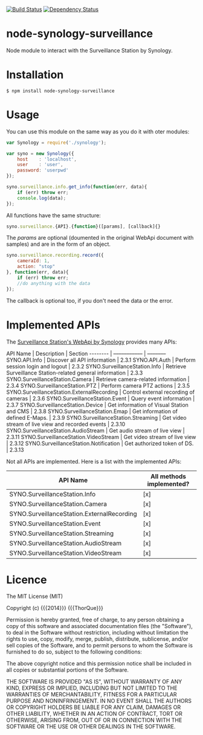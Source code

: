 
[![Build Status](https://travis-ci.org/thorque/node-synology-surveillance.svg?branch=master)](https://travis-ci.org/thorque/node-synology-surveillance)
[![Dependency Status](https://gemnasium.com/thorque/node-synology-surveillance.svg)](https://gemnasium.com/thorque/node-synology-surveillance)

node-synology-surveillance
===

Node module to interact with the Surveillance Station by Synology.

# Installation

    $ npm install node-synology-surveillance

# Usage

You can use this module on the same way as you do it with oter modules:

```javascript
var Synology = require('./synology');

var syno = new Synology({
    host    : 'localhost',
    user    : 'user',
    password: 'userpwd'
});

syno.surveillance.info.get_info(function(err, data){
    if (err) throw err;
    console.log(data);
});
```

All functions have the same structure:

```javascript
syno.surveillance.{API}.{function}([params], [callback]{}
```

The *params* are optional (doumented in the original WebApi document with samples) and are in the form of an object.

```javascript
syno.surveillance.recording.record({
    cameraId: 1,
    action: "stop"
}, function(err, data){
    if (err) throw err;
    //do anything with the data
});
```

The callback is optional too, if you don't need the data or the error.

# Implemented APIs

The [Surveillance Station's WebApi by Synology](http://www.synology.com/en-global/support/surveillance_station_web_api) 
provides many APIs:
 
 API Name | Description | Section
 -------- | ––––––––––– | –––––––
 SYNO.API.Info | Discover all API information | 2.3.1
 SYNO.API.Auth | Perform session login and logout | 2.3.2
 SYNO.SurveillanceStation.Info | Retrieve Surveillance Station-related general information | 2.3.3
 SYNO.SurveillanceStation.Camera | Retrieve camera-related information | 2.3.4
 SYNO.SurveillanceStation.PTZ | Perform camera PTZ actions | 2.3.5
 SYNO.SurveillanceStation.ExternalRecording | Control external recording of cameras | 2.3.6
 SYNO.SurveillanceStation.Event | Query event information | 2.3.7
 SYNO.SurveillanceStation.Device | Get information of Visual Station and CMS | 2.3.8
 SYNO.SurveillanceStation.Emap | Get information of defined E-Maps. | 2.3.9
 SYNO.SurveillanceStation.Streaming | Get video stream of live view and recorded events | 2.3.10
 SYNO.SurveillanceStation.AudioStream | Get audio stream of live view | 2.3.11
 SYNO.SurveillanceStation.VideoStream | Get video stream of live view | 2.3.12
 SYNO.SurveillanceStation.Notification | Get authorized token of DS. | 2.3.13
 
 Not all APIs are implemented. Here is a list with the implemented APIs:
 
 API Name | All methods implemented?
 -------- | ------------------------
 SYNO.SurveillanceStation.Info | [x]
 SYNO.SurveillanceStation.Camera | [x]
 SYNO.SurveillanceStation.ExternalRecording | [x]
 SYNO.SurveillanceStation.Event | [x]
 SYNO.SurveillanceStation.Streaming | [x]
 SYNO.SurveillanceStation.AudioStream | [x]
 SYNO.SurveillanceStation.VideoStream | [x]

# Licence
The MIT License (MIT)

Copyright (c) {{{2014}}} {{{ThorQue}}}

Permission is hereby granted, free of charge, to any person obtaining a copy
of this software and associated documentation files (the "Software"), to deal
in the Software without restriction, including without limitation the rights
to use, copy, modify, merge, publish, distribute, sublicense, and/or sell
copies of the Software, and to permit persons to whom the Software is
furnished to do so, subject to the following conditions:

The above copyright notice and this permission notice shall be included in all
copies or substantial portions of the Software.

THE SOFTWARE IS PROVIDED "AS IS", WITHOUT WARRANTY OF ANY KIND, EXPRESS OR
IMPLIED, INCLUDING BUT NOT LIMITED TO THE WARRANTIES OF MERCHANTABILITY,
FITNESS FOR A PARTICULAR PURPOSE AND NONINFRINGEMENT. IN NO EVENT SHALL THE
AUTHORS OR COPYRIGHT HOLDERS BE LIABLE FOR ANY CLAIM, DAMAGES OR OTHER
LIABILITY, WHETHER IN AN ACTION OF CONTRACT, TORT OR OTHERWISE, ARISING FROM,
OUT OF OR IN CONNECTION WITH THE SOFTWARE OR THE USE OR OTHER DEALINGS IN THE
SOFTWARE.